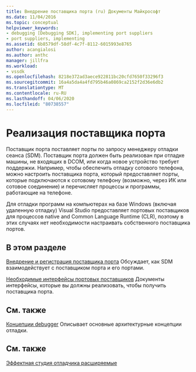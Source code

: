 ```yaml
---
title: Внедрение поставщика порта (ru) Документы Майкрософт
ms.date: 11/04/2016
ms.topic: conceptual
helpviewer_keywords:
- debugging [Debugging SDK], implementing port suppliers
- port suppliers, implementing
ms.assetid: 6b8579df-58df-4c7f-8112-6015993e8765
author: acangialosi
ms.author: anthc
manager: jillfra
ms.workload:
- vssdk
ms.openlocfilehash: 8218e372ad3aece922811bc20cfd7650f33296f3
ms.sourcegitcommit: 16a4a5da4a4fd795b46a0869ca2152f2d36e6db2
ms.translationtype: MT
ms.contentlocale: ru-RU
ms.lasthandoff: 04/06/2020
ms.locfileid: "80738557"
---
```

# <a name="implement-a-port-supplier"></a>Реализация поставщика порта
Поставщик порта поставляет порты по запросу менеджеру отладки сеанса (SDM). Поставщик порта должен быть реализован при отладке машины, не входящих в DCOM, или когда новое устройство требует поддержки. Например, чтобы обеспечить отладку сотового телефона, можно настроить поставщика порта, который предоставляет порты, которые подключаются к сотовому телефону (возможно, через ИК или сотовое соединение) и перечисляет процессы и программы, работающие на телефоне.

 Для отладки программ на компьютерах на базе Windows (включая удаленную отладку) Visual Studio предоставляет портовых поставщиков для процессов native and Common Language Runtime (CLR), поэтому в этих случаях нет необходимости настраивать собственного поставщика портов.

## <a name="in-this-section"></a>В этом разделе
 [Внедрение и регистрация поставщика порта](../../extensibility/debugger/implementing-and-registering-a-port-supplier.md) Обсуждает, как SDM взаимодействует с поставщиком порта и его портами.

 [Необходимые интерфейсы портовых поставщиков](../../extensibility/debugger/required-port-supplier-interfaces.md) Документы интерфейсы, которые вы должны реализовать, чтобы получить поставщика порта.

## <a name="related-sections"></a>См. также
 [Концепции debugger](../../extensibility/debugger/debugger-concepts.md) Описывает основные архитектурные концепции отладки.

## <a name="see-also"></a>См. также
 [Эффектная студия отладчика расширяемые](../../extensibility/debugger/visual-studio-debugger-extensibility.md)
